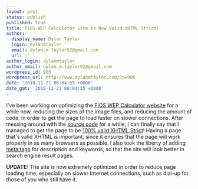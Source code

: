 ```yaml
---
layout: post
status: publish
published: true
title: FiOS WEP Calculator Site is Now Valid XHTML Strict!
author:
  display_name: Dylan Taylor
  login: dylanmtaylor
  email: dylan.m.taylor92@gmail.com
  url: ''
author_login: dylanmtaylor
author_email: dylan.m.taylor92@gmail.com
wordpress_id: 905
wordpress_url: http://www.dylanmtaylor.com/?p=905
date: '2010-11-21 06:04:55 +0000'
date_gmt: '2010-11-21 06:04:55 +0000'
---
```

<p>I've been working on optimizing the <a href="http://fwc.dylanmtaylor.com">FiOS WEP Calculator website</a> for a while now, reducing the sizes of the image files, and reducing the amount of code, in order to get the page to load faster on slower connections. After messing around with the <a class="zem_slink" title="Source code" rel="wikipedia" href="http://en.wikipedia.org/wiki/Source_code">source code</a> for a while, I can finally say that I managed to get the page to be <a href="http://validator.w3.org/check?uri=http%3A%2F%2Ffwc.dylanmtaylor.com%2F;ss=1;st=1;outline=1;No200=1;verbose=1;group=1">100% valid XHTML Strict</a>! Having a page that's valid XHTML is important, since it ensures that the page will work properly in as many browsers as possible. I also took the liberty of adding <a class="zem_slink" title="Meta element" rel="wikipedia" href="http://en.wikipedia.org/wiki/Meta_element">meta tags</a> for description and keywords, so that the site will look better in search engine result pages.</p>
<p><strong>UPDATE:</strong> The site is now extremely optimized in order to reduce page loading time, especially on slower Internet connections, such as dial-up for those of you who still have it.</p>
<div class="zemanta-pixie" style="margin-top: 10px; height: 15px;"><img class="zemanta-pixie-img" style="border: none; float: right;" src="/images/blog/2010/12/pixy6.gif" alt="" /></div>
